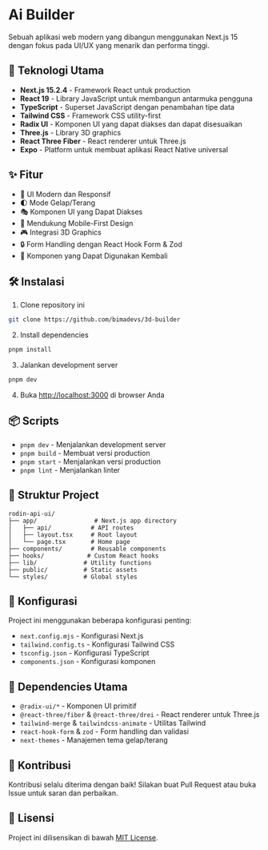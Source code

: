 # Ai Builder

Sebuah aplikasi web modern yang dibangun menggunakan Next.js 15 dengan fokus pada UI/UX yang menarik dan performa tinggi.

## 🚀 Teknologi Utama

- **Next.js 15.2.4** - Framework React untuk production
- **React 19** - Library JavaScript untuk membangun antarmuka pengguna
- **TypeScript** - Superset JavaScript dengan penambahan tipe data
- **Tailwind CSS** - Framework CSS utility-first
- **Radix UI** - Komponen UI yang dapat diakses dan dapat disesuaikan
- **Three.js** - Library 3D graphics
- **React Three Fiber** - React renderer untuk Three.js
- **Expo** - Platform untuk membuat aplikasi React Native universal

## ✨ Fitur

- 🎨 UI Modern dan Responsif
- 🌓 Mode Gelap/Terang
- 🎭 Komponen UI yang Dapat Diakses
- 📱 Mendukung Mobile-First Design
- 🎮 Integrasi 3D Graphics
- 🔒 Form Handling dengan React Hook Form & Zod
- 🎯 Komponen yang Dapat Digunakan Kembali

## 🛠️ Instalasi

1. Clone repository ini
```bash
git clone https://github.com/bimadevs/3d-builder
```

2. Install dependencies
```bash
pnpm install
```

3. Jalankan development server
```bash
pnpm dev
```

4. Buka [http://localhost:3000](http://localhost:3000) di browser Anda

## 📦 Scripts

- `pnpm dev` - Menjalankan development server
- `pnpm build` - Membuat versi production
- `pnpm start` - Menjalankan versi production
- `pnpm lint` - Menjalankan linter

## 🧩 Struktur Project

```
rodin-api-ui/
├── app/                # Next.js app directory
│   ├── api/           # API routes
│   ├── layout.tsx     # Root layout
│   └── page.tsx       # Home page
├── components/        # Reusable components
├── hooks/            # Custom React hooks
├── lib/             # Utility functions
├── public/          # Static assets
└── styles/          # Global styles
```

## 🔧 Konfigurasi

Project ini menggunakan beberapa konfigurasi penting:

- `next.config.mjs` - Konfigurasi Next.js
- `tailwind.config.ts` - Konfigurasi Tailwind CSS
- `tsconfig.json` - Konfigurasi TypeScript
- `components.json` - Konfigurasi komponen

## 📝 Dependencies Utama

- `@radix-ui/*` - Komponen UI primitif
- `@react-three/fiber` & `@react-three/drei` - React renderer untuk Three.js
- `tailwind-merge` & `tailwindcss-animate` - Utilitas Tailwind
- `react-hook-form` & `zod` - Form handling dan validasi
- `next-themes` - Manajemen tema gelap/terang

## 🤝 Kontribusi

Kontribusi selalu diterima dengan baik! Silakan buat Pull Request atau buka Issue untuk saran dan perbaikan.

## 📄 Lisensi

Project ini dilisensikan di bawah [MIT License](LICENSE). 